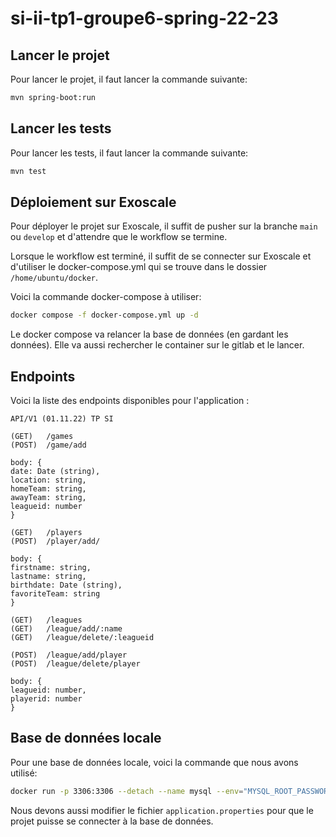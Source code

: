 # si-ii-tp1-groupe6-spring-22-23

##   

## Lancer le projet

Pour lancer le projet, il faut lancer la commande suivante:

```bash
mvn spring-boot:run
```

## Lancer les tests

Pour lancer les tests, il faut lancer la commande suivante:

```bash
mvn test
```

## Déploiement sur Exoscale

Pour déployer le projet sur Exoscale, il suffit de pusher sur la branche `main` ou `develop` et d'attendre que le
workflow se termine.

Lorsque le workflow est terminé, il suffit de se connecter sur Exoscale et d'utiliser le docker-compose.yml qui se
trouve dans le dossier `/home/ubuntu/docker`.

Voici la commande docker-compose à utiliser:

```bash
docker compose -f docker-compose.yml up -d
```

Le docker compose va relancer la base de données (en gardant les données). Elle va aussi rechercher le container sur le
gitlab et le lancer.

## Endpoints

Voici la liste des endpoints disponibles pour l'application :

    API/V1 (01.11.22) TP SI
    
    (GET)   /games
    (POST)  /game/add
    
    body: {
    date: Date (string),
    location: string,
    homeTeam: string,
    awayTeam: string,
    leagueid: number
    }
    
    (GET)   /players
    (POST)  /player/add/
    
    body: {
    firstname: string,
    lastname: string,
    birthdate: Date (string),
    favoriteTeam: string
    }
    
    (GET)   /leagues
    (GET)   /league/add/:name
    (GET)   /league/delete/:leagueid
    
    (POST)  /league/add/player
    (POST)  /league/delete/player
    
    body: {
    leagueid: number,
    playerid: number
    }

## Base de données locale

Pour une base de données locale, voici la commande que nous avons utilisé:

```bash
docker run -p 3306:3306 --detach --name mysql --env="MYSQL_ROOT_PASSWORD=password" --env "MYSQL_DATABASE=db" mysql
```

Nous devons aussi modifier le fichier `application.properties` pour que le projet puisse se connecter à la base de données.